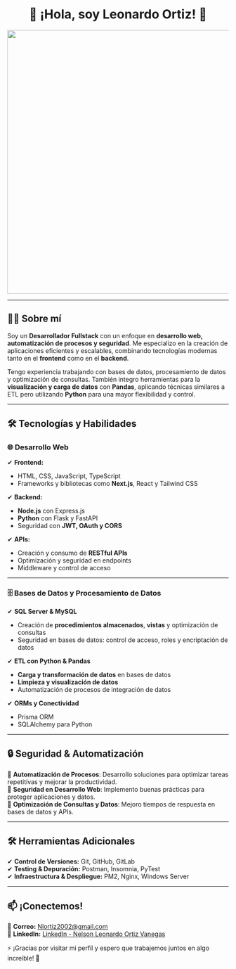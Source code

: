 <h1 align="center">🚀 ¡Hola, soy Leonardo Ortiz! 👋</h1>

<p align="center">
  <img src="https://media.giphy.com/media/qgQUggAC3Pfv687qPC/giphy.gif" width="600" />
</p>

---

## 🧑‍💻 Sobre mí  

Soy un **Desarrollador Fullstack** con un enfoque en **desarrollo web, automatización de procesos y seguridad**. Me especializo en la creación de aplicaciones eficientes y escalables, combinando tecnologías modernas tanto en el **frontend** como en el **backend**.  

Tengo experiencia trabajando con bases de datos, procesamiento de datos y optimización de consultas. También integro herramientas para la **visualización y carga de datos** con **Pandas**, aplicando técnicas similares a ETL pero utilizando **Python** para una mayor flexibilidad y control.  

---

## 🛠️ Tecnologías y Habilidades  

### 🌐 Desarrollo Web  
✔ **Frontend:**  
- HTML, CSS, JavaScript, TypeScript  
- Frameworks y bibliotecas como **Next.js**, React y Tailwind CSS  

✔ **Backend:**  
- **Node.js** con Express.js  
- **Python** con Flask y FastAPI  
- Seguridad con **JWT, OAuth y CORS**  

✔ **APIs:**  
- Creación y consumo de **RESTful APIs**  
- Optimización y seguridad en endpoints  
- Middleware y control de acceso  

---

### 🗄️ Bases de Datos y Procesamiento de Datos  
✔ **SQL Server & MySQL**  
- Creación de **procedimientos almacenados**, **vistas** y optimización de consultas  
- Seguridad en bases de datos: control de acceso, roles y encriptación de datos  

✔ **ETL con Python & Pandas**  
- **Carga y transformación de datos** en bases de datos  
- **Limpieza y visualización de datos**  
- Automatización de procesos de integración de datos  

✔ **ORMs y Conectividad**  
- Prisma ORM  
- SQLAlchemy para Python  

---

## 🔒 Seguridad & Automatización  

🔹 **Automatización de Procesos**: Desarrollo soluciones para optimizar tareas repetitivas y mejorar la productividad.  
🔹 **Seguridad en Desarrollo Web**: Implemento buenas prácticas para proteger aplicaciones y datos.  
🔹 **Optimización de Consultas y Datos**: Mejoro tiempos de respuesta en bases de datos y APIs.  

---

## 🛠️ Herramientas Adicionales  

✔ **Control de Versiones:** Git, GitHub, GitLab  
✔ **Testing & Depuración:** Postman, Insomnia, PyTest  
✔ **Infraestructura & Despliegue:** PM2, Nginx, Windows Server  

---

## 📫 ¡Conectemos!  
📧 **Correo:** [Nlortiz2002@gmail.com](mailto:Nlortiz2002@gmail.com)  
💼 **LinkedIn:** [LinkedIn - Nelson Leonardo Ortiz Vanegas](https://www.linkedin.com/in/nelson-leonardo-ortiz-vanegas-5ab618205)

⚡ ¡Gracias por visitar mi perfil y espero que trabajemos juntos en algo increíble! 🚀  
